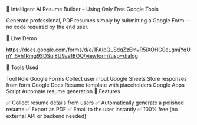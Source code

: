 🧠 Intelligent AI Resume Builder – Using Only Free Google Tools

Generate professional, PDF resumes simply by submitting a Google Form — no code required by the end user.

📌 Live Demo

https://docs.google.com/forms/d/e/1FAIpQLSdqZzEmvR5iXOHG0eLgmjYqUnY_6vh1Rmg9SDSqi8U9ve1BOQ/viewform?usp=dialog

🔧 Tools Used

Tool	Role
Google Forms	Collect user input
Google Sheets	Store responses from form
Google Docs	Resume template with placeholders
Google Apps Script	Automate resume generation
📄 Features

✅ Collect resume details from users
✅ Automatically generate a polished resume
✅ Export as PDF
✅ Email to the user instantly
✅ 100% free (no external API or backend needed)

